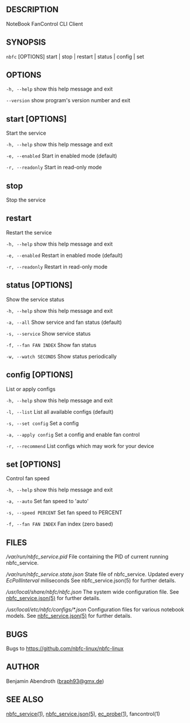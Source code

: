 DESCRIPTION
-----------

NoteBook FanControl CLI Client

SYNOPSIS
--------

`nbfc` [OPTIONS] start | stop | restart | status | config | set

OPTIONS
-------

  `-h, --help`
    show this help message and exit

  `--version`
    show program's version number and exit


## start [OPTIONS]

Start the service

  `-h, --help`
    show this help message and exit

  `-e, --enabled`
    Start in enabled mode (default)

  `-r, --readonly`
    Start in read-only mode



## stop

Stop the service


## restart

Restart the service

  `-h, --help`
    show this help message and exit

  `-e, --enabled`
    Restart in enabled mode (default)

  `-r, --readonly`
    Restart in read-only mode



## status [OPTIONS]

Show the service status

  `-h, --help`
    show this help message and exit

  `-a, --all`
    Show service and fan status (default)

  `-s, --service`
    Show service status

  `-f, --fan FAN INDEX`
    Show fan status

  `-w, --watch SECONDS`
    Show status periodically


## config [OPTIONS]

List or apply configs

  `-h, --help`
    show this help message and exit

  `-l, --list`
    List all available configs (default)

  `-s, --set config`
    Set a config

  `-a, --apply config`
    Set a config and enable fan control

  `-r, --recommend`
    List configs which may work for your device




## set [OPTIONS]

Control fan speed

  `-h, --help`
    show this help message and exit

  `-a, --auto`
    Set fan speed to 'auto'

  `-s, --speed PERCENT`
    Set fan speed to PERCENT

  `-f, --fan FAN INDEX`
    Fan index (zero based)


FILES
-----

*/var/run/nbfc_service.pid*
  File containing the PID of current running nbfc\_service.

*/var/run/nbfc_service.state.json*
  State file of nbfc\_service. Updated every *EcPollInterval* miliseconds See nbfc\_service.json(5) for further details.

*/usr/local/share/nbfc/nbfc.json*
  The system wide configuration file. See [nbfc\_service.json(5)](nbfc_service.json.md) for further details.

*/usr/local/etc/nbfc/configs/\*.json*
  Configuration files for various notebook models. See [nbfc\_service.json(5)](nbfc_service.json.md) for further details.

BUGS
----

Bugs to https://github.com/nbfc-linux/nbfc-linux

AUTHOR
------

Benjamin Abendroth (braph93@gmx.de)

SEE ALSO
--------

[nbfc\_service(1)](nbfc_service.md), [nbfc\_service.json(5)](nbfc_service.json.md), [ec\_probe(1)](ec_probe.md), fancontrol(1)

